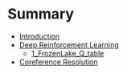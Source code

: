 # Summary

* [Introduction](README.md)
* [Deep Reinforcement Learning](deep-reinforcement-learning.md)
  * [1\_FrozenLake\_Q\_table](deep-reinforcement-learning/frozenlakeq-table.md)
* [Coreference Resolution](coreference-resolution.md)

